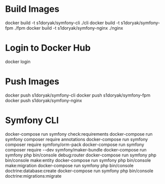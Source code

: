 # Build Images
docker build -t s1doryak/symfony-cli ./cli
docker build -t s1doryak/symfony-fpm ./fpm
docker build -t s1doryak/symfony-nginx ./nginx

# Login to Docker Hub
docker login

# Push Images
docker push s1doryak/symfony-cli
docker push s1doryak/symfony-fpm
docker push s1doryak/symfony-nginx

# Symfony CLI
docker-compose run symfony check:requirements
docker-compose run symfony composer require annotations
docker-compose run symfony composer require symfony/orm-pack
docker-compose run symfony composer require --dev symfony/maker-bundle
docker-compose run symfony php bin/console debug:router
docker-compose run symfony php bin/console make:entity
docker-compose run symfony php bin/console make:migration
docker-compose run symfony php bin/console doctrine:database:create
docker-compose run symfony php bin/console doctrine:migrations:migrate